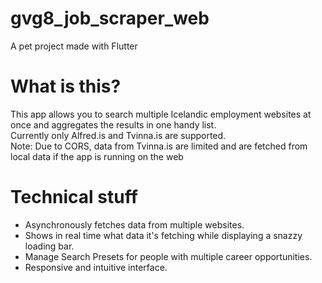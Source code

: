 # gvg8_job_scraper_web
A pet project made with Flutter

# What is this?
This app allows you to search multiple Icelandic employment websites at once and aggregates the results in one handy list.  <br>
Currently only Alfred.is and Tvinna.is are supported.  <br>
Note: Due to CORS, data from Tvinna.is are limited and are fetched from local data if the app is running on the web 

# Technical stuff
* Asynchronously fetches data from multiple websites. 
* Shows in real time what data it's fetching while displaying a snazzy loading bar. 
* Manage Search Presets for people with multiple career opportunities. 
* Responsive and intuitive interface. 
